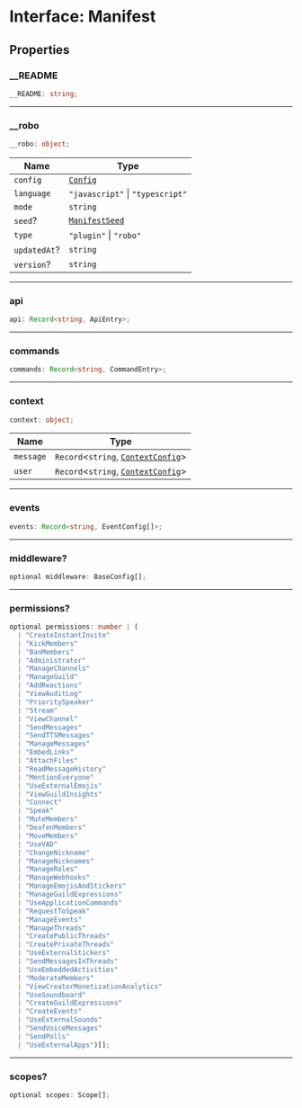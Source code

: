 # Interface: Manifest

## Properties

### \_\_README

```ts
__README: string;
```

***

### \_\_robo

```ts
__robo: object;
```

| Name | Type |
| ------ | ------ |
| `config` | [`Config`](Interface.Config.md) |
| `language` | `"javascript"` \| `"typescript"` |
| `mode` | `string` |
| `seed`? | [`ManifestSeed`](Interface.ManifestSeed.md) |
| `type` | `"plugin"` \| `"robo"` |
| `updatedAt`? | `string` |
| `version`? | `string` |

***

### api

```ts
api: Record<string, ApiEntry>;
```

***

### commands

```ts
commands: Record<string, CommandEntry>;
```

***

### context

```ts
context: object;
```

| Name | Type |
| ------ | ------ |
| `message` | `Record`\<`string`, [`ContextConfig`](Interface.ContextConfig.md)\> |
| `user` | `Record`\<`string`, [`ContextConfig`](Interface.ContextConfig.md)\> |

***

### events

```ts
events: Record<string, EventConfig[]>;
```

***

### middleware?

```ts
optional middleware: BaseConfig[];
```

***

### permissions?

```ts
optional permissions: number | (
  | "CreateInstantInvite"
  | "KickMembers"
  | "BanMembers"
  | "Administrator"
  | "ManageChannels"
  | "ManageGuild"
  | "AddReactions"
  | "ViewAuditLog"
  | "PrioritySpeaker"
  | "Stream"
  | "ViewChannel"
  | "SendMessages"
  | "SendTTSMessages"
  | "ManageMessages"
  | "EmbedLinks"
  | "AttachFiles"
  | "ReadMessageHistory"
  | "MentionEveryone"
  | "UseExternalEmojis"
  | "ViewGuildInsights"
  | "Connect"
  | "Speak"
  | "MuteMembers"
  | "DeafenMembers"
  | "MoveMembers"
  | "UseVAD"
  | "ChangeNickname"
  | "ManageNicknames"
  | "ManageRoles"
  | "ManageWebhooks"
  | "ManageEmojisAndStickers"
  | "ManageGuildExpressions"
  | "UseApplicationCommands"
  | "RequestToSpeak"
  | "ManageEvents"
  | "ManageThreads"
  | "CreatePublicThreads"
  | "CreatePrivateThreads"
  | "UseExternalStickers"
  | "SendMessagesInThreads"
  | "UseEmbeddedActivities"
  | "ModerateMembers"
  | "ViewCreatorMonetizationAnalytics"
  | "UseSoundboard"
  | "CreateGuildExpressions"
  | "CreateEvents"
  | "UseExternalSounds"
  | "SendVoiceMessages"
  | "SendPolls"
  | "UseExternalApps")[];
```

***

### scopes?

```ts
optional scopes: Scope[];
```

